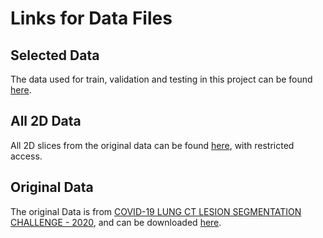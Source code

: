 # Links for Data Files

## Selected Data
The data used for train, validation and testing in this project can be found [here](https://drive.google.com/file/d/1G0Wsk9_QemMkoNRRkGbywytLGNHPBFZ6/view?usp=sharing).

## All 2D Data
All 2D slices from the original data can be found [here](https://drive.google.com/drive/folders/10p8aAh9FRXJVjSNQpHfTC9AbyHDGFIjA?usp=sharing), with restricted access. 


## Original Data 
The original Data is from [COVID-19 LUNG CT LESION SEGMENTATION CHALLENGE - 2020](https://covid-segmentation.grand-challenge.org/COVID-19-20/), and can be downloaded [here](https://covid-segmentation.grand-challenge.org/Download/). 
